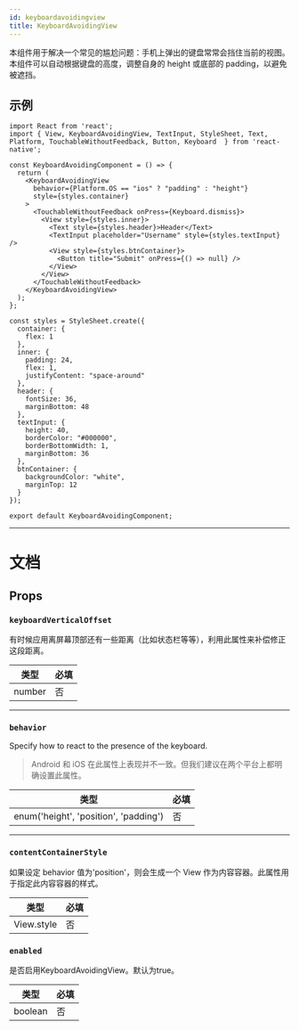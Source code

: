 ```yaml
---
id: keyboardavoidingview
title: KeyboardAvoidingView
---
```


本组件用于解决一个常见的尴尬问题：手机上弹出的键盘常常会挡住当前的视图。本组件可以自动根据键盘的高度，调整自身的 height 或底部的 padding，以避免被遮挡。

## 示例

```SnackPlayer name=KeyboardAvoidingView&supportedPlatforms=android,ios
import React from 'react';
import { View, KeyboardAvoidingView, TextInput, StyleSheet, Text, Platform, TouchableWithoutFeedback, Button, Keyboard  } from 'react-native';

const KeyboardAvoidingComponent = () => {
  return (
    <KeyboardAvoidingView
      behavior={Platform.OS == "ios" ? "padding" : "height"}
      style={styles.container}
    >
      <TouchableWithoutFeedback onPress={Keyboard.dismiss}>
        <View style={styles.inner}>
          <Text style={styles.header}>Header</Text>
          <TextInput placeholder="Username" style={styles.textInput} />
          <View style={styles.btnContainer}>
            <Button title="Submit" onPress={() => null} />
          </View>
        </View>
      </TouchableWithoutFeedback>
    </KeyboardAvoidingView>
  );
};

const styles = StyleSheet.create({
  container: {
    flex: 1
  },
  inner: {
    padding: 24,
    flex: 1,
    justifyContent: "space-around"
  },
  header: {
    fontSize: 36,
    marginBottom: 48
  },
  textInput: {
    height: 40,
    borderColor: "#000000",
    borderBottomWidth: 1,
    marginBottom: 36
  },
  btnContainer: {
    backgroundColor: "white",
    marginTop: 12
  }
});

export default KeyboardAvoidingComponent;
```

---

# 文档

## Props

### `keyboardVerticalOffset`

有时候应用离屏幕顶部还有一些距离（比如状态栏等等），利用此属性来补偿修正这段距离。

| 类型   | 必填 |
| ------ | ---- |
| number | 否   |

---

### `behavior`

Specify how to react to the presence of the keyboard.

> Android 和 iOS 在此属性上表现并不一致。但我们建议在两个平台上都明确设置此属性。

| 类型                                  | 必填 |
| ------------------------------------- | ---- |
| enum('height', 'position', 'padding') | 否   |

---

### `contentContainerStyle`

如果设定 behavior 值为'position'，则会生成一个 View 作为内容容器。此属性用于指定此内容容器的样式。

| 类型       | 必填 |
| ---------- | ---- |
| View.style | 否   |

### `enabled`

是否启用KeyboardAvoidingView。默认为true。

| 类型    | 必填 |
| ------- | ---- |
| boolean | 否   |

